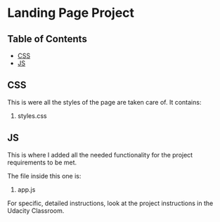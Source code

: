 # Landing Page Project

## Table of Contents

* [CSS](#css)
* [JS](#js)

## CSS

This is were all the styles of the page are taken care of. It contains:

1. styles.css

## JS

This is where I added all the needed functionality for the project requirements to be met.

The file inside this one is:

1. app.js

For specific, detailed instructions, look at the project instructions in the Udacity Classroom.

